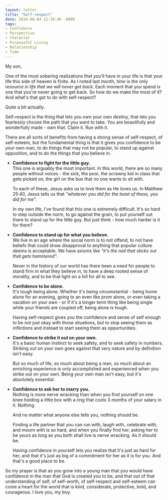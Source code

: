 ```yaml
---
layout: letter
title: "Self-respect"
date: 2016-08-04 12:39:40 -0800
tags:
- Confidence
- Perspective
- Character
- Purposeful Living
- Relationship
- Time
---
```

My son,

One of the most sobering realizations that you'll have in your life is that your life this side of heaven is finite. As I noted last month, *time is the* only *resource in life that we will never get back*. Each moment that you spend is one that you're never going to get back. So how do we make the most of it? And what's that got to do with self-respect?

Quite a bit actually.

Self-respect is the thing that lets you own your own destiny, that lets you fearlessly choose the path that you want to take. You are beautifully and wonderfully made - own that. Claim it. Run with it.

There are all sorts of benefits from having a strong sense of self-respect, of self-esteem, but the fundamental thing is that it gives you confidence to be your own man, to do things that may not be popular, to stand up against opposition, and to do the things that you believe in.

<ul>
<li> <b>Confidence to fight for the little guy.</b><br>
This one is arguably the most important. In this world, there are so many people without voices - the sick, the poor, the scrawny kid in class that gets picked on, the girl on the bus that no one wants to sit with. <p />

To each of these, Jesus asks us to love them as He loves us. In Matthew 25:40, Jesus tells us that <i>"whatever you did for the least of these, you did for me"</i>. <p />

In my own life, I've found that this one is extremely difficult. It's so hard to step outside the norm, to go against the grain, to put yourself out there to stand up for the little guy. But just think - how much harder is it for them? <p />
</li>
<li><b>Confidence to stand up for what you believe.</b><br>
We live in an age where the social norm is to not offend, to not have beliefs that could show disapproval to anything that popular culture deems is acceptable. We have axioms like <i>"it's the nail that sticks out that gets hammered"</i>. <p />

Never in the history of our world has there been a need for people to stand firm in what they believe in, to have a deep rooted sense of morality, and to be that light on a hill for all to see.<p />
</li>
<li><b>Confidence to be alone.</b><br>
It's tough being alone. Whether it's being circumstantial - being home alone for an evening, going to an even like prom alone, or even taking a vacation on your own - or if it's a longer term thing like being single while your friends are coupled off, being alone is tough.<p />

Having self-respect gives you the confidence and sense of self enough to be not just okay with those situations, but to stop seeing them as inflictions and instead to start seeing them as opportunities. <p />
</li>
<li><b>Confidence to strike it out on your own.</b><br>
It's a basic human instinct to seek safety, and to seek safety in numbers. Striking out on your own goes against that very nature and by definition isn't easy. <p />

But so much of life, so much about being a man, so much about an enriching experience is only accomplished and experienced when you strike out on your own. Being your own man isn't easy, but it's absolutely essential.<p />
</li>
<li><b>Confidence to ask her to marry you.</b><br>
Nothing is more nerve wracking than when you find yourself on one knee holding a little box with a ring that costs 3 months of your salary in it. Nothing. <p />

And no matter what anyone else tells you, nothing should be. <p />

Finding a life partner that you can run with, laugh with, celebrate with, and mourn with is so hard, and when you finally find her, asking her to be yours as long as you both shall live is nerve wracking. As it should be. <p />

Having confidence in yourself lets you realize that it's just as hard for her, and that it's just as big of a commitment for her as it is for you. And that's a good place to be.<p />
</li></ul>
So my prayer is that as you grow into a young man that you would have confidence in the man that God is created you to be, and that out of that understanding of self, of self-worth, of self-respect and self-esteem can come a heart for the world that is kind, considerate, protective, bold, and courageous. I love you, my boy.
